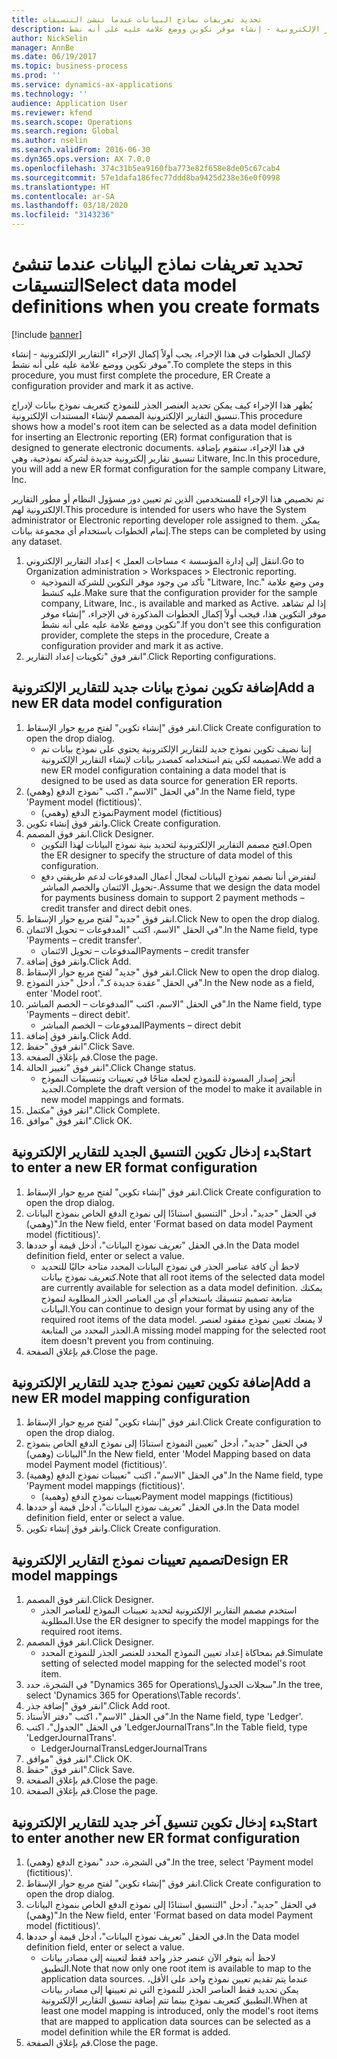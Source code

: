 ```yaml
---
title: تحديد تعريفات نماذج البيانات عندما تنشئ التنسيقات
description: لإكمال الخطوات في هذا الإجراء، يجب أولاً إكمال الإجراء "التقارير الإلكترونية - إنشاء موفر تكوين ووضع علامة عليه على أنه نشط‬".
author: NickSelin
manager: AnnBe
ms.date: 06/19/2017
ms.topic: business-process
ms.prod: ''
ms.service: dynamics-ax-applications
ms.technology: ''
audience: Application User
ms.reviewer: kfend
ms.search.scope: Operations
ms.search.region: Global
ms.author: nselin
ms.search.validFrom: 2016-06-30
ms.dyn365.ops.version: AX 7.0.0
ms.openlocfilehash: 374c31b5ea9160fba773e82f658e8de05c67cab4
ms.sourcegitcommit: 57e1dafa186fec77ddd8ba9425d238e36e0f0998
ms.translationtype: HT
ms.contentlocale: ar-SA
ms.lasthandoff: 03/18/2020
ms.locfileid: "3143236"
---
```

# <a name="select-data-model-definitions-when-you-create-formats"></a><span data-ttu-id="2ec53-103">تحديد تعريفات نماذج البيانات عندما تنشئ التنسيقات</span><span class="sxs-lookup"><span data-stu-id="2ec53-103">Select data model definitions when you create formats</span></span>

[!include [banner](../../includes/banner.md)]

<span data-ttu-id="2ec53-104">لإكمال الخطوات في هذا الإجراء، يجب أولاً إكمال الإجراء "التقارير الإلكترونية - إنشاء موفر تكوين ووضع علامة عليه على أنه نشط‬".</span><span class="sxs-lookup"><span data-stu-id="2ec53-104">To complete the steps in this procedure, you must first complete the procedure, ER Create a configuration provider and mark it as active.</span></span> 

<span data-ttu-id="2ec53-105">يُظهر هذا الإجراء كيف يمكن تحديد العنصر الجذر للنموذج كتعريف نموذج بيانات لإدراج تنسيق التقارير الإلكترونية المصمم لإنشاء المستندات الإلكترونية.</span><span class="sxs-lookup"><span data-stu-id="2ec53-105">This procedure shows how a model's root item can be selected as a data model definition for inserting an Electronic reporting (ER) format configuration that is designed to generate electronic documents.</span></span> <span data-ttu-id="2ec53-106">في هذا الإجراء، ستقوم بإضافة تنسيق تقارير إلكترونية جديدة لشركة نموذجية، وهي Litware, Inc.</span><span class="sxs-lookup"><span data-stu-id="2ec53-106">In this procedure, you will add a new ER format configuration for the sample company Litware, Inc.</span></span> 

<span data-ttu-id="2ec53-107">تم تخصيص هذا الإجراء للمستخدمين الذين تم تعيين دور مسؤول النظام أو مطور التقارير الإلكترونية لهم.</span><span class="sxs-lookup"><span data-stu-id="2ec53-107">This procedure is intended for users who have the System administrator or Electronic reporting developer role assigned to them.</span></span> <span data-ttu-id="2ec53-108">يمكن إتمام الخطوات باستخدام أي مجموعة بيانات.</span><span class="sxs-lookup"><span data-stu-id="2ec53-108">The steps can be completed by using any dataset.</span></span>

1. <span data-ttu-id="2ec53-109">انتقل إلى إدارة المؤسسة > مساحات العمل‬ > إعداد التقارير الإلكتروني‬.</span><span class="sxs-lookup"><span data-stu-id="2ec53-109">Go to Organization administration > Workspaces > Electronic reporting.</span></span>
    * <span data-ttu-id="2ec53-110">تأكد من وجود موفر التكوين للشركة النموذجية "Litware, Inc." ومن وضع علامة عليه كنشط.</span><span class="sxs-lookup"><span data-stu-id="2ec53-110">Make sure that the configuration provider for the sample company, Litware, Inc., is available and marked as Active.</span></span> <span data-ttu-id="2ec53-111">إذا لم تشاهد موفر التكوين هذا، فيجب أولاً إكمال الخطوات المذكورة في الإجراء، "إنشاء موفر تكوين ووضع علامة عليه على أنه نشط‬".</span><span class="sxs-lookup"><span data-stu-id="2ec53-111">If you don't see this configuration provider, complete the steps in the procedure, Create a configuration provider and mark it as active.</span></span>  
2. <span data-ttu-id="2ec53-112">انقر فوق "تكوينات إعداد التقارير‬".</span><span class="sxs-lookup"><span data-stu-id="2ec53-112">Click Reporting configurations.</span></span>

## <a name="add-a-new-er-data-model-configuration"></a><span data-ttu-id="2ec53-113">إضافة تكوين نموذج بيانات جديد للتقارير الإلكترونية</span><span class="sxs-lookup"><span data-stu-id="2ec53-113">Add a new ER data model configuration</span></span>
1. <span data-ttu-id="2ec53-114">انقر فوق "إنشاء تكوين" لفتح مربع حوار الإسقاط‬.</span><span class="sxs-lookup"><span data-stu-id="2ec53-114">Click Create configuration to open the drop dialog.</span></span>
    * <span data-ttu-id="2ec53-115">إننا نضيف تكوين نموذج جديد للتقارير الإلكترونية يحتوي على نموذج بيانات تم تصميمه لكي يتم استخدامه كمصدر بيانات لإنشاء التقارير الإلكترونية.</span><span class="sxs-lookup"><span data-stu-id="2ec53-115">We add a new ER model configuration containing a data model that is designed to be used as data source for generation ER reports.</span></span>  
2. <span data-ttu-id="2ec53-116">في الحقل "الاسم"، اكتب "نموذج الدفع (وهمي)".</span><span class="sxs-lookup"><span data-stu-id="2ec53-116">In the Name field, type 'Payment model (fictitious)'.</span></span>
    * <span data-ttu-id="2ec53-117">نموذج الدفع (وهمي)</span><span class="sxs-lookup"><span data-stu-id="2ec53-117">Payment model (fictitious)</span></span>  
3. <span data-ttu-id="2ec53-118">وانقر فوق إنشاء تكوين.</span><span class="sxs-lookup"><span data-stu-id="2ec53-118">Click Create configuration.</span></span>
4. <span data-ttu-id="2ec53-119">انقر فوق المصمم.</span><span class="sxs-lookup"><span data-stu-id="2ec53-119">Click Designer.</span></span>
    * <span data-ttu-id="2ec53-120">افتح مصمم التقارير الإلكترونية لتحديد بنية نموذج البيانات لهذا التكوين.</span><span class="sxs-lookup"><span data-stu-id="2ec53-120">Open the ER designer to specify the structure of data model of this configuration.</span></span>  
    * <span data-ttu-id="2ec53-121">لنفترض أننا نصمم نموذج البيانات لمجال أعمال المدفوعات لدعم طريقتي دفع -تحويل الائتمان والخصم المباشر.</span><span class="sxs-lookup"><span data-stu-id="2ec53-121">Assume that we design the data model for payments business domain to support 2 payment methods – credit transfer and direct debit ones.</span></span>  
5. <span data-ttu-id="2ec53-122">انقر فوق "جديد" لفتح مربع حوار الإسقاط‬.</span><span class="sxs-lookup"><span data-stu-id="2ec53-122">Click New to open the drop dialog.</span></span>
6. <span data-ttu-id="2ec53-123">في الحقل "الاسم، اكتب "المدفوعات – تحويل الائتمان‬".</span><span class="sxs-lookup"><span data-stu-id="2ec53-123">In the Name field, type 'Payments – credit transfer'.</span></span>
    * <span data-ttu-id="2ec53-124">المدفوعات – تحويل الائتمان</span><span class="sxs-lookup"><span data-stu-id="2ec53-124">Payments – credit transfer</span></span>  
7. <span data-ttu-id="2ec53-125">وانقر فوق إضافة.</span><span class="sxs-lookup"><span data-stu-id="2ec53-125">Click Add.</span></span>
8. <span data-ttu-id="2ec53-126">انقر فوق "جديد" لفتح مربع حوار الإسقاط‬.</span><span class="sxs-lookup"><span data-stu-id="2ec53-126">Click New to open the drop dialog.</span></span>
9. <span data-ttu-id="2ec53-127">في الحقل "عقدة جديدة كـ‬"، أدخل "جذر النموذج‬".</span><span class="sxs-lookup"><span data-stu-id="2ec53-127">In the New node as a field, enter 'Model root'.</span></span>
10. <span data-ttu-id="2ec53-128">في الحقل "الاسم، اكتب "المدفوعات – الخصم المباشر‬".</span><span class="sxs-lookup"><span data-stu-id="2ec53-128">In the Name field, type 'Payments – direct debit'.</span></span>
    * <span data-ttu-id="2ec53-129">المدفوعات – الخصم المباشر</span><span class="sxs-lookup"><span data-stu-id="2ec53-129">Payments – direct debit</span></span>  
11. <span data-ttu-id="2ec53-130">وانقر فوق إضافة.</span><span class="sxs-lookup"><span data-stu-id="2ec53-130">Click Add.</span></span>
12. <span data-ttu-id="2ec53-131">انقر فوق "حفظ".</span><span class="sxs-lookup"><span data-stu-id="2ec53-131">Click Save.</span></span>
13. <span data-ttu-id="2ec53-132">قم بإغلاق الصفحة.</span><span class="sxs-lookup"><span data-stu-id="2ec53-132">Close the page.</span></span>
14. <span data-ttu-id="2ec53-133">انقر فوق "تغيير الحالة".</span><span class="sxs-lookup"><span data-stu-id="2ec53-133">Click Change status.</span></span>
    * <span data-ttu-id="2ec53-134">أنجز إصدار المسودة للنموذج لجعله متاحًا في تعيينات وتنسيقات النموذج الجديد.</span><span class="sxs-lookup"><span data-stu-id="2ec53-134">Complete the draft version of the model to make it available in new model mappings and formats.</span></span>  
15. <span data-ttu-id="2ec53-135">انقر فوق "مكتمل".</span><span class="sxs-lookup"><span data-stu-id="2ec53-135">Click Complete.</span></span>
16. <span data-ttu-id="2ec53-136">انقر فوق "موافق".</span><span class="sxs-lookup"><span data-stu-id="2ec53-136">Click OK.</span></span>

## <a name="start-to-enter-a-new-er-format-configuration"></a><span data-ttu-id="2ec53-137">بدء إدخال تكوين التنسيق الجديد للتقارير الإلكترونية</span><span class="sxs-lookup"><span data-stu-id="2ec53-137">Start to enter a new ER format configuration</span></span>
1. <span data-ttu-id="2ec53-138">انقر فوق "إنشاء تكوين" لفتح مربع حوار الإسقاط‬.</span><span class="sxs-lookup"><span data-stu-id="2ec53-138">Click Create configuration to open the drop dialog.</span></span>
2. <span data-ttu-id="2ec53-139">في الحقل "جديد"، أدخل "التنسيق استنادًا إلى نموذج الدفع الخاص بنموذج البيانات (وهمي)".</span><span class="sxs-lookup"><span data-stu-id="2ec53-139">In the New field, enter 'Format based on data model Payment model (fictitious)'.</span></span>
3. <span data-ttu-id="2ec53-140">في الحقل "تعريف نموذج البيانات"، أدخل قيمة أو حددها.</span><span class="sxs-lookup"><span data-stu-id="2ec53-140">In the Data model definition field, enter or select a value.</span></span>
    * <span data-ttu-id="2ec53-141">لاحظ أن كافة عناصر الجذر في نموذج البيانات المحدد متاحة حاليًا للتحديد كتعريف نموذج بيانات.</span><span class="sxs-lookup"><span data-stu-id="2ec53-141">Note that all root items of the selected data model are currently available for selection as a data model definition.</span></span> <span data-ttu-id="2ec53-142">يمكنك متابعة تصميم تنسيقك باستخدام أي من العناصر الجذر المطلوبة لنموذج البيانات.</span><span class="sxs-lookup"><span data-stu-id="2ec53-142">You can continue to design your format by using any of the required root items of the data model.</span></span> <span data-ttu-id="2ec53-143">لا يمنعك تعيين نموذج مفقود لعنصر الجذر المحدد من المتابعة.</span><span class="sxs-lookup"><span data-stu-id="2ec53-143">A missing model mapping for the selected root item doesn't prevent you from continuing.</span></span>  
4. <span data-ttu-id="2ec53-144">قم بإغلاق الصفحة.</span><span class="sxs-lookup"><span data-stu-id="2ec53-144">Close the page.</span></span>

## <a name="add-a-new-er-model-mapping-configuration"></a><span data-ttu-id="2ec53-145">إضافة تكوين تعيين نموذج جديد للتقارير الإلكترونية</span><span class="sxs-lookup"><span data-stu-id="2ec53-145">Add a new ER model mapping configuration</span></span>
1. <span data-ttu-id="2ec53-146">انقر فوق "إنشاء تكوين" لفتح مربع حوار الإسقاط‬.</span><span class="sxs-lookup"><span data-stu-id="2ec53-146">Click Create configuration to open the drop dialog.</span></span>
2. <span data-ttu-id="2ec53-147">في الحقل "جديد"، أدخل "تعيين النموذج استنادًا إلى نموذج الدفع الخاص بنموذج البيانات (وهمي)".</span><span class="sxs-lookup"><span data-stu-id="2ec53-147">In the New field, enter 'Model Mapping based on data model Payment model (fictitious)'.</span></span>
3. <span data-ttu-id="2ec53-148">في الحقل "الاسم"، اكتب "تعيينات نموذج الدفع (وهمية)‬".</span><span class="sxs-lookup"><span data-stu-id="2ec53-148">In the Name field, type 'Payment model mappings (fictitious)'.</span></span>
    * <span data-ttu-id="2ec53-149">تعيينات نموذج الدفع (وهمية)</span><span class="sxs-lookup"><span data-stu-id="2ec53-149">Payment model mappings (fictitious)</span></span>  
4. <span data-ttu-id="2ec53-150">في الحقل "تعريف نموذج البيانات"، أدخل قيمة أو حددها.</span><span class="sxs-lookup"><span data-stu-id="2ec53-150">In the Data model definition field, enter or select a value.</span></span>
5. <span data-ttu-id="2ec53-151">وانقر فوق إنشاء تكوين.</span><span class="sxs-lookup"><span data-stu-id="2ec53-151">Click Create configuration.</span></span>

## <a name="design-er-model-mappings"></a><span data-ttu-id="2ec53-152">تصميم تعيينات نموذج التقارير الإلكترونية</span><span class="sxs-lookup"><span data-stu-id="2ec53-152">Design ER model mappings</span></span>
1. <span data-ttu-id="2ec53-153">انقر فوق المصمم.</span><span class="sxs-lookup"><span data-stu-id="2ec53-153">Click Designer.</span></span>
    * <span data-ttu-id="2ec53-154">استخدم مصمم التقارير الإلكترونية لتحديد تعيينات النموذج للعناصر الجذر المطلوبة.</span><span class="sxs-lookup"><span data-stu-id="2ec53-154">Use the ER designer to specify the model mappings for the required root items.</span></span>  
2. <span data-ttu-id="2ec53-155">انقر فوق المصمم.</span><span class="sxs-lookup"><span data-stu-id="2ec53-155">Click Designer.</span></span>
    * <span data-ttu-id="2ec53-156">قم بمحاكاة إعداد تعيين النموذج المحدد للعنصر الجذر للنموذج المحدد.</span><span class="sxs-lookup"><span data-stu-id="2ec53-156">Simulate setting of selected model mapping for the selected model's root item.</span></span>  
3. <span data-ttu-id="2ec53-157">في الشجرة، حدد "Dynamics 365 for Operations\سجلات الجدول".</span><span class="sxs-lookup"><span data-stu-id="2ec53-157">In the tree, select 'Dynamics 365 for Operations\Table records'.</span></span>
4. <span data-ttu-id="2ec53-158">انقر فوق "إضافة جذر".</span><span class="sxs-lookup"><span data-stu-id="2ec53-158">Click Add root.</span></span>
5. <span data-ttu-id="2ec53-159">في الحقل "الاسم"، اكتب "دفتر الأستاذ".</span><span class="sxs-lookup"><span data-stu-id="2ec53-159">In the Name field, type 'Ledger'.</span></span>
6. <span data-ttu-id="2ec53-160">في الحقل "الجدول"، اكتب 'LedgerJournalTrans".</span><span class="sxs-lookup"><span data-stu-id="2ec53-160">In the Table field, type 'LedgerJournalTrans'.</span></span>
    * <span data-ttu-id="2ec53-161">LedgerJournalTrans</span><span class="sxs-lookup"><span data-stu-id="2ec53-161">LedgerJournalTrans</span></span>  
7. <span data-ttu-id="2ec53-162">انقر فوق "موافق".</span><span class="sxs-lookup"><span data-stu-id="2ec53-162">Click OK.</span></span>
8. <span data-ttu-id="2ec53-163">انقر فوق "حفظ".</span><span class="sxs-lookup"><span data-stu-id="2ec53-163">Click Save.</span></span>
9. <span data-ttu-id="2ec53-164">قم بإغلاق الصفحة.</span><span class="sxs-lookup"><span data-stu-id="2ec53-164">Close the page.</span></span>
10. <span data-ttu-id="2ec53-165">قم بإغلاق الصفحة.</span><span class="sxs-lookup"><span data-stu-id="2ec53-165">Close the page.</span></span>

## <a name="start-to-enter-another-new-er-format-configuration"></a><span data-ttu-id="2ec53-166">بدء إدخال تكوين تنسيق آخر جديد للتقارير الإلكترونية</span><span class="sxs-lookup"><span data-stu-id="2ec53-166">Start to enter another new ER format configuration</span></span>
1. <span data-ttu-id="2ec53-167">في الشجرة، حدد "نموذج الدفع (وهمي)‬".</span><span class="sxs-lookup"><span data-stu-id="2ec53-167">In the tree, select 'Payment model (fictitious)'.</span></span>
2. <span data-ttu-id="2ec53-168">انقر فوق "إنشاء تكوين" لفتح مربع حوار الإسقاط‬.</span><span class="sxs-lookup"><span data-stu-id="2ec53-168">Click Create configuration to open the drop dialog.</span></span>
3. <span data-ttu-id="2ec53-169">في الحقل "جديد"، أدخل "التنسيق استنادًا إلى نموذج الدفع الخاص بنموذج البيانات (وهمي)".</span><span class="sxs-lookup"><span data-stu-id="2ec53-169">In the New field, enter 'Format based on data model Payment model (fictitious)'.</span></span>
4. <span data-ttu-id="2ec53-170">في الحقل "تعريف نموذج البيانات"، أدخل قيمة أو حددها.</span><span class="sxs-lookup"><span data-stu-id="2ec53-170">In the Data model definition field, enter or select a value.</span></span>
    * <span data-ttu-id="2ec53-171">لاحظ أنه يتوفر الآن عنصر جذر واحد فقط لتعيينه إلى مصادر بيانات التطبيق.</span><span class="sxs-lookup"><span data-stu-id="2ec53-171">Note that now only one root item is available to map to the application data sources.</span></span> <span data-ttu-id="2ec53-172">عندما يتم تقديم تعيين نموذج واحد على الأقل، يمكن تحديد فقط العناصر الجذر للنموذج التي تم تعيينها إلى مصادر بيانات التطبيق كتعريف نموذج بينما تتم إضافة تنسيق التقارير الإلكترونية.</span><span class="sxs-lookup"><span data-stu-id="2ec53-172">When at least one model mapping is introduced, only the model's root items that are mapped to application data sources can be selected as a model definition while the ER format is added.</span></span>   
5. <span data-ttu-id="2ec53-173">قم بإغلاق الصفحة.</span><span class="sxs-lookup"><span data-stu-id="2ec53-173">Close the page.</span></span>

